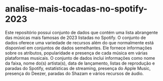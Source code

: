 # analise-mais-tocadas-no-spotify-2023

Este repositório possui conjunto de dados que contém uma lista abrangente das músicas mais famosas de 2023 listadas no Spotify. O conjunto de dados oferece uma variedade de recursos além do que normalmente está disponível em conjuntos de dados semelhantes. Ele fornece informações sobre os atributos, popularidade e presença de cada música em várias plataformas musicais. O conjunto de dados inclui informações como nome da faixa, nome do(s) artista(s), data de lançamento, listas de reprodução e paradas do Spotify, estatísticas de streaming, presença do Apple Music, presença do Deezer, paradas do Shazam e vários recursos de áudio.

